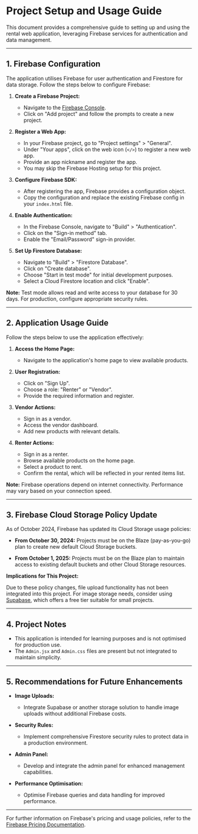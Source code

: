 # Project Setup and Usage Guide

This document provides a comprehensive guide to setting up and using the rental web application, leveraging Firebase services for authentication and data management.

---

## 1. Firebase Configuration

The application utilises Firebase for user authentication and Firestore for data storage. Follow the steps below to configure Firebase:

1. **Create a Firebase Project:**
    - Navigate to the [Firebase Console](https://console.firebase.google.com).
    - Click on "Add project" and follow the prompts to create a new project.

2. **Register a Web App:**
    - In your Firebase project, go to "Project settings" > "General".
    - Under "Your apps", click on the web icon (`</>`) to register a new web app.
    - Provide an app nickname and register the app.
    - You may skip the Firebase Hosting setup for this project.

3. **Configure Firebase SDK:**
    - After registering the app, Firebase provides a configuration object.
    - Copy the configuration and replace the existing Firebase config in your `index.html` file.

4. **Enable Authentication:**
    - In the Firebase Console, navigate to "Build" > "Authentication".
    - Click on the "Sign-in method" tab.
    - Enable the "Email/Password" sign-in provider.

5. **Set Up Firestore Database:**
    - Navigate to "Build" > "Firestore Database".
    - Click on "Create database".
    - Choose "Start in test mode" for initial development purposes.
    - Select a Cloud Firestore location and click "Enable".

**Note:** Test mode allows read and write access to your database for 30 days. For production, configure appropriate security rules.

---

## 2. Application Usage Guide

Follow the steps below to use the application effectively:

1. **Access the Home Page:**
    - Navigate to the application's home page to view available products.

2. **User Registration:**
    - Click on "Sign Up".
    - Choose a role: "Renter" or "Vendor".
    - Provide the required information and register.

3. **Vendor Actions:**
    - Sign in as a vendor.
    - Access the vendor dashboard.
    - Add new products with relevant details.

4. **Renter Actions:**
    - Sign in as a renter.
    - Browse available products on the home page.
    - Select a product to rent.
    - Confirm the rental, which will be reflected in your rented items list.

**Note:** Firebase operations depend on internet connectivity. Performance may vary based on your connection speed.

---

## 3. Firebase Cloud Storage Policy Update

As of October 2024, Firebase has updated its Cloud Storage usage policies:

- **From October 30, 2024:** Projects must be on the Blaze (pay-as-you-go) plan to create new default Cloud Storage buckets.

- **From October 1, 2025:** Projects must be on the Blaze plan to maintain access to existing default buckets and other Cloud Storage resources.

**Implications for This Project:**

Due to these policy changes, file upload functionality has not been integrated into this project. For image storage needs, consider using [Supabase](https://supabase.com), which offers a free tier suitable for small projects.

---

## 4. Project Notes

- This application is intended for learning purposes and is not optimised for production use.
- The `Admin.jsx` and `Admin.css` files are present but not integrated to maintain simplicity.

---

## 5. Recommendations for Future Enhancements

- **Image Uploads:**
    - Integrate Supabase or another storage solution to handle image uploads without additional Firebase costs.

- **Security Rules:**
    - Implement comprehensive Firestore security rules to protect data in a production environment.

- **Admin Panel:**
    - Develop and integrate the admin panel for enhanced management capabilities.

- **Performance Optimisation:**
    - Optimise Firebase queries and data handling for improved performance.

---

For further information on Firebase's pricing and usage policies, refer to the [Firebase Pricing 
Documentation](https://firebase.google.com/pricing).
